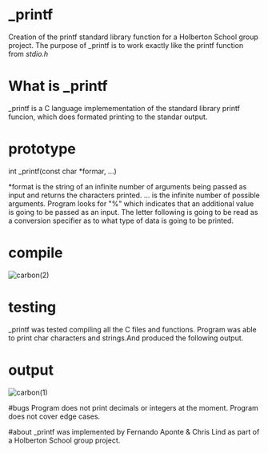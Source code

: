 
# _printf

Creation of the printf standard library function for a Holberton School
group project. The purpose of _printf is to work exactly like the printf function from *stdio.h*

# What is _printf

_printf is a C language implemementation of the standard library printf funcion, which does formated printing to the standar output.

# prototype

int _printf(const char *formar, ...)

*format is the string of an infinite number of arguments being passed as input and returns the characters printed.
... is the infinite number of possible arguments.
Program looks for "%" which indicates that an additional value is going to be passed
as an input. The letter following is going to be read as a conversion specifier as to what type of data 
is going to be printed.

# compile
![carbon(2)](https://user-images.githubusercontent.com/63136472/158617809-5a044705-52d9-4455-b0f2-3ce2fdc5eee4.png)


# testing
_printf was tested compiling all the C files and functions. Program was able to print char characters and strings.And produced the following output.


# output 
![carbon(1)](https://user-images.githubusercontent.com/63136472/158617645-723ea68a-36ea-486f-afd8-38bd9aed02ab.png)


#bugs
Program does not print decimals or integers at the moment.
Program does not cover edge cases.

#about
_printf was implemented by Fernando Aponte & Chris Lind as part of a Holberton School group project.
